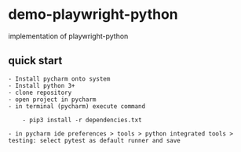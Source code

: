 # demo-playwright-python
implementation of playwright-python

## quick start
    - Install pycharm onto system
    - Install python 3+ 
    - clone repository
    - open project in pycharm
    - in terminal (pycharm) execute command
    
        - pip3 install -r dependencies.txt
        
    - in pycharm ide preferences > tools > python integrated tools > testing: select pytest as default runner and save

